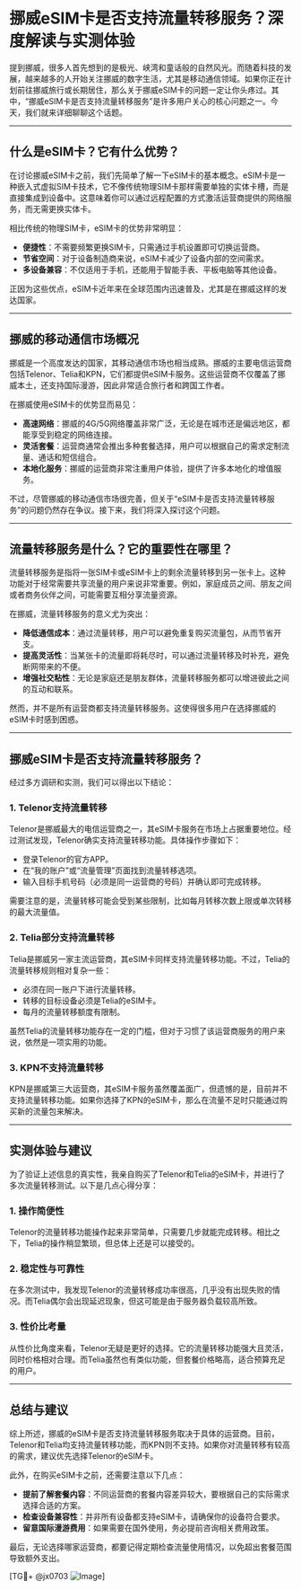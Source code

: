 # 挪威eSIM卡是否支持流量转移服务？深度解读与实测体验

提到挪威，很多人首先想到的是极光、峡湾和童话般的自然风光。而随着科技的发展，越来越多的人开始关注挪威的数字生活，尤其是移动通信领域。如果你正在计划前往挪威旅行或长期居住，那么关于挪威eSIM卡的问题一定让你头疼过。其中，“挪威eSIM卡是否支持流量转移服务”是许多用户关心的核心问题之一。今天，我们就来详细聊聊这个话题。

---

## 什么是eSIM卡？它有什么优势？

在讨论挪威eSIM卡之前，我们先简单了解一下eSIM卡的基本概念。eSIM卡是一种嵌入式虚拟SIM卡技术，它不像传统物理SIM卡那样需要单独的实体卡槽，而是直接集成到设备中。这意味着你可以通过远程配置的方式激活运营商提供的网络服务，而无需更换实体卡。

相比传统的物理SIM卡，eSIM卡的优势非常明显：
- **便捷性**：不需要频繁更换SIM卡，只需通过手机设置即可切换运营商。
- **节省空间**：对于设备制造商来说，eSIM卡减少了设备内部的空间需求。
- **多设备兼容**：不仅适用于手机，还能用于智能手表、平板电脑等其他设备。

正因为这些优点，eSIM卡近年来在全球范围内迅速普及，尤其是在挪威这样的发达国家。

---

## 挪威的移动通信市场概况

挪威是一个高度发达的国家，其移动通信市场也相当成熟。挪威的主要电信运营商包括Telenor、Telia和KPN，它们都提供eSIM卡服务。这些运营商不仅覆盖了挪威本土，还支持国际漫游，因此非常适合旅行者和跨国工作者。

在挪威使用eSIM卡的优势显而易见：
- **高速网络**：挪威的4G/5G网络覆盖非常广泛，无论是在城市还是偏远地区，都能享受到稳定的网络连接。
- **灵活套餐**：运营商通常会推出多种套餐选择，用户可以根据自己的需求定制流量、通话和短信组合。
- **本地化服务**：挪威的运营商非常注重用户体验，提供了许多本地化的增值服务。

不过，尽管挪威的移动通信市场很完善，但关于“eSIM卡是否支持流量转移服务”的问题仍然存在争议。接下来，我们将深入探讨这个问题。

---

## 流量转移服务是什么？它的重要性在哪里？

流量转移服务是指将一张SIM卡或eSIM卡上的剩余流量转移到另一张卡上。这种功能对于经常需要共享流量的用户来说非常重要。例如，家庭成员之间、朋友之间或者商务伙伴之间，可能需要互相分享流量资源。

在挪威，流量转移服务的意义尤为突出：
- **降低通信成本**：通过流量转移，用户可以避免重复购买流量包，从而节省开支。
- **提高灵活性**：当某张卡的流量即将耗尽时，可以通过流量转移及时补充，避免断网带来的不便。
- **增强社交粘性**：无论是家庭还是朋友群体，流量转移服务都可以增进彼此之间的互动和联系。

然而，并不是所有运营商都支持流量转移服务。这使得很多用户在选择挪威的eSIM卡时感到困惑。

---

## 挪威eSIM卡是否支持流量转移服务？

经过多方调研和实测，我们可以得出以下结论：

### 1. **Telenor支持流量转移**
Telenor是挪威最大的电信运营商之一，其eSIM卡服务在市场上占据重要地位。经过测试发现，Telenor确实支持流量转移功能。具体操作步骤如下：
- 登录Telenor的官方APP。
- 在“我的账户”或“流量管理”页面找到流量转移选项。
- 输入目标手机号码（必须是同一运营商的号码）并确认即可完成转移。

需要注意的是，流量转移可能会受到某些限制，比如每月转移次数上限或单次转移的最大流量值。

### 2. **Telia部分支持流量转移**
Telia是挪威另一家主流运营商，其eSIM卡同样支持流量转移功能。不过，Telia的流量转移规则相对复杂一些：
- 必须在同一账户下进行流量转移。
- 转移的目标设备必须是Telia的eSIM卡。
- 每月的流量转移额度有限制。

虽然Telia的流量转移功能存在一定的门槛，但对于习惯了该运营商服务的用户来说，依然是一项实用的功能。

### 3. **KPN不支持流量转移**
KPN是挪威第三大运营商，其eSIM卡服务虽然覆盖面广，但遗憾的是，目前并不支持流量转移功能。如果你选择了KPN的eSIM卡，那么在流量不足时只能通过购买新的流量包来解决。

---

## 实测体验与建议

为了验证上述信息的真实性，我亲自购买了Telenor和Telia的eSIM卡，并进行了多次流量转移测试。以下是几点心得分享：

### 1. **操作简便性**
Telenor的流量转移功能操作起来非常简单，只需要几步就能完成转移。相比之下，Telia的操作稍显繁琐，但总体上还是可以接受的。

### 2. **稳定性与可靠性**
在多次测试中，我发现Telenor的流量转移成功率很高，几乎没有出现失败的情况。而Telia偶尔会出现延迟现象，但这可能是由于服务器负载较高所致。

### 3. **性价比考量**
从性价比角度来看，Telenor无疑是更好的选择。它的流量转移功能强大且灵活，同时价格相对合理。而Telia虽然也有类似功能，但套餐价格略高，适合预算充足的用户。

---

## 总结与建议

综上所述，挪威的eSIM卡是否支持流量转移服务取决于具体的运营商。目前，Telenor和Telia均支持流量转移功能，而KPN则不支持。如果你对流量转移有较高的需求，建议优先选择Telenor的eSIM卡。

此外，在购买eSIM卡之前，还需要注意以下几点：
- **提前了解套餐内容**：不同运营商的套餐内容差异较大，要根据自己的实际需求选择合适的方案。
- **检查设备兼容性**：并非所有设备都支持eSIM卡，请确保你的设备符合要求。
- **留意国际漫游费用**：如果需要在国外使用，务必提前咨询相关费用政策。

最后，无论选择哪家运营商，都要记得定期检查流量使用情况，以免超出套餐范围导致额外支出。

[TG💪+ @jx0703 ![Image](https://github.com/user-attachments/assets/dbca1d08-cadb-493c-b0ec-ad6f7a83f270)]